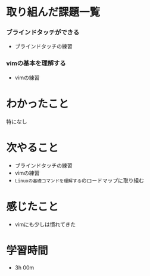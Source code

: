 # 取り組んだ課題一覧
### ブラインドタッチができる
- ブラインドタッチの練習
  
### vimの基本を理解する
- vimの練習



# わかったこと
特になし



# 次やること
- ブラインドタッチの練習
- vimの練習
- `Linuxの基礎コマンドを理解する`のロードマップに取り組む



# 感じたこと
- vimにも少しは慣れてきた



# 学習時間
- 3h 00m

